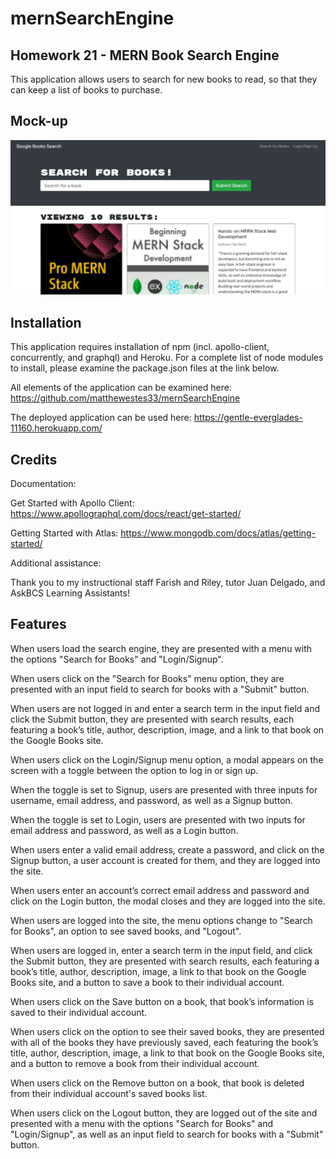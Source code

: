 # mernSearchEngine

## Homework 21 - MERN Book Search Engine

This application allows users to search for new books to read, so that they can keep a list of books to purchase.

## Mock-up

![Search Results.](assets/images/searchresults.jpg)

## Installation

This application requires installation of npm (incl. apollo-client, concurrently, and graphql) and Heroku. For a complete list of node modules to install, please examine the package.json files at the link below.

All elements of the application can be examined here: https://github.com/matthewestes33/mernSearchEngine

The deployed application can be used here: https://gentle-everglades-11160.herokuapp.com/

## Credits

Documentation:

Get Started with Apollo Client: https://www.apollographql.com/docs/react/get-started/ 

Getting Started with Atlas: https://www.mongodb.com/docs/atlas/getting-started/

Additional assistance:

Thank you to my instructional staff Farish and Riley, tutor Juan Delgado, and AskBCS Learning Assistants!

## Features

When users load the search engine, they are presented with a menu with the options "Search for Books" and "Login/Signup".

When users click on the "Search for Books" menu option, they are presented with an input field to search for books with a "Submit" button.

When users are not logged in and enter a search term in the input field and click the Submit button, they are presented with search results, each featuring a book’s title, author, description, image, and a link to that book on the Google Books site.

When users click on the Login/Signup menu option, a modal appears on the screen with a toggle between the option to log in or sign up.

When the toggle is set to Signup, users are presented with three inputs for username, email address, and password, as well as a Signup button.

When the toggle is set to Login, users are presented with two inputs for email address and password, as well as a Login button.

When users enter a valid email address, create a password, and click on the Signup button, a user account is created for them, and they are logged into the site.

When users enter an account’s correct email address and password and click on the Login button, the modal closes and they are logged into the site.

When users are logged into the site, the menu options change to "Search for Books", an option to see saved books, and "Logout".

When users are logged in, enter a search term in the input field, and click the Submit button, they are presented with search results, each featuring a book’s title, author, description, image, a link to that book on the Google Books site, and a button to save a book to their individual account.

When users click on the Save button on a book, that book’s information is saved to their individual account.

When users click on the option to see their saved books, they are presented with all of the books they have previously saved, each featuring the book’s title, author, description, image, a link to that book on the Google Books site, and a button to remove a book from their individual account.

When users click on the Remove button on a book, that book is deleted from their individual account's saved books list.

When users click on the Logout button, they are logged out of the site and  presented with a menu with the options "Search for Books" and "Login/Signup", as well as an input field to search for books with a "Submit" button.
